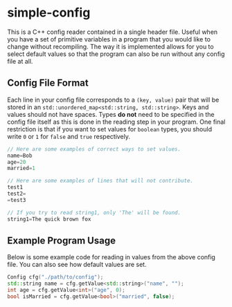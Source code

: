 # simple-config

This is a C++ config reader contained in a single header file. Useful when you have a set of primitive variables in a program that you would like to change without recompiling. The way it is implemented allows for you to select default values so that the program can also be run without any config file at all.

## Config File Format

Each line in your config file corresponds to a `(key, value)` pair that will be stored in an `std::unordered_map<std::string, std::string>`. Keys and values should not have spaces. Types **do not** need to be specified in the config file itself as this is done in the reading step in your program. One final restriction is that if you want to set values for `boolean` types, you should write `0` or `1` for `false` and `true` respectively.
```cpp
// Here are some examples of correct ways to set values.
name=Bob
age=20
married=1

// Here are some examples of lines that will not contribute.
test1
test2=
=test3

// If you try to read string1, only 'The' will be found.
string1=The quick brown fox
```

## Example Program Usage
Below is some example code for reading in values from the above config file. You can also see how default values are set.
```cpp
Config cfg("./path/to/config");
std::string name = cfg.getValue<std::string>("name", "");
int age = cfg.getValue<int>("age", 0);
bool isMarried = cfg.getValue<bool>("married", false);
```
